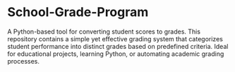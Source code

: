 # School-Grade-Program
A Python-based tool for converting student scores to grades. This repository contains a simple yet effective grading system that categorizes student performance into distinct grades based on predefined criteria. Ideal for educational projects, learning Python, or automating academic grading processes.
